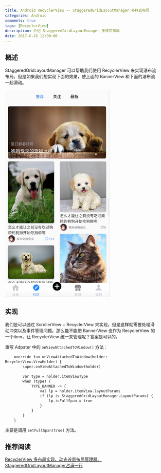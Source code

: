```yaml
---
title: Android RecyclerView -- StaggeredGridLayoutManager 多样式布局
categories: Android
comments: true
tags: [RecyclerView]
description: 介绍 StaggeredGridLayoutManager 多样式布局
date: 2017-8-26 12:00:00
---
```


## 概述

StaggeredGridLayoutManager 可以帮助我们使用 RecyclerView 来实现瀑布流布局，但是如果我们想实现下面的效果，使上面的 BannerView 和下面的瀑布流一起滑动。

<img src="/images/android-view-recycleview-staggeredgridlayoutmanager/1.png" width="343" height="679"/>

## 实现

我们是可以通过 ScrollerView + RecyclerView 来实现，但是这样就需要处理滑动冲突以及事件管理问题。那么能不能把 BannerView 也作为 RecyclerView 的一个item，让 RecyclerView 统一来管理呢？答案是可以的。

重写 Adpater 中的 `onViewAttachedToWindow()` 方法：

```
    override fun onViewAttachedToWindow(holder: RecyclerView.ViewHolder) {
        super.onViewAttachedToWindow(holder)

        var type = holder.itemViewType
        when (type) {
            TYPE_BANNER -> {
                val lp = holder.itemView.layoutParams
                if (lp is StaggeredGridLayoutManager.LayoutParams) {
                    lp.isFullSpan = true
                }
            }
        }
    }
```

主要是调用 `setFullSpan(true)` 方法。


## 推荐阅读

[RecyclerView 多布局实现、动态设置布局管理器、StaggeredGridLayoutManager占满一行](https://blog.csdn.net/qq_38287890/article/details/108268994)